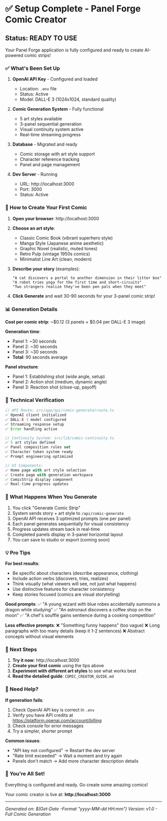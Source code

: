 # ✅ Setup Complete - Panel Forge Comic Creator

## Status: READY TO USE

Your Panel Forge application is fully configured and ready to create AI-powered comic strips!

### ✅ What's Been Set Up

1. **OpenAI API Key** - Configured and loaded
   - Location: `.env` file
   - Status: Active
   - Model: DALL-E 3 (1024x1024, standard quality)

2. **Comic Generation System** - Fully functional
   - 5 art styles available
   - 3-panel sequential generation
   - Visual continuity system active
   - Real-time streaming progress

3. **Database** - Migrated and ready
   - Comic storage with art style support
   - Character reference tracking
   - Panel and page management

4. **Dev Server** - Running
   - URL: http://localhost:3000
   - Port: 3000
   - Status: Active

### 🎨 How to Create Your First Comic

1. **Open your browser**: http://localhost:3000

2. **Choose an art style**:
   - Classic Comic Book (vibrant superhero style)
   - Manga Style (Japanese anime aesthetic)
   - Graphic Novel (realistic, muted tones)
   - Retro Pulp (vintage 1950s comics)
   - Minimalist Line Art (clean, modern)

3. **Describe your story** (examples):
   ```
   "A cat discovers a portal to another dimension in their litter box"
   "A robot tries yoga for the first time and short-circuits"
   "Two strangers realize they've been pen pals when they meet"
   ```

4. **Click Generate** and wait 30-90 seconds for your 3-panel comic strip!

### 📊 Generation Details

**Cost per comic strip**: ~$0.12 (3 panels × $0.04 per DALL-E 3 image)

**Generation time**: 
- Panel 1: ~30 seconds
- Panel 2: ~30 seconds  
- Panel 3: ~30 seconds
- **Total**: 90 seconds average

**Panel structure**:
- Panel 1: Establishing shot (wide angle, setup)
- Panel 2: Action shot (medium, dynamic angle)
- Panel 3: Reaction shot (close-up, payoff)

### 🔧 Technical Verification

```typescript
// API Route: src/app/api/comic-generate/route.ts
✅ OpenAI client initialized
✅ DALL-E 3 model configured
✅ Streaming response setup
✅ Error handling active

// Continuity System: src/lib/comic-continuity.ts
✅ 5 art styles defined
✅ Panel composition rules set
✅ Character token system ready
✅ Prompt engineering optimized

// UI Components:
✅ Home page with art style selection
✅ Create page with generation workspace
✅ ComicStrip display component
✅ Real-time progress updates
```

### 🎯 What Happens When You Generate

1. You click "Generate Comic Strip"
2. System sends story + art style to `/api/comic-generate`
3. OpenAI API receives 3 optimized prompts (one per panel)
4. Each panel generates sequentially for visual consistency
5. Progress updates stream back in real-time
6. Completed panels display in 3-panel horizontal layout
7. You can save to studio or export (coming soon)

### 💡 Pro Tips

**For best results**:
- Be specific about characters (describe appearance, clothing)
- Include action verbs (discovers, tries, realizes)
- Think visually (what viewers will see, not just what happens)
- Use distinctive features for character consistency
- Keep stories focused (comics are visual storytelling)

**Good prompts**:
✅ "A young wizard with blue robes accidentally summons a dragon while studying"
✅ "An astronaut discovers a coffee shop on the moon"
✅ "A chef's soufflé gains sentience during a cooking competition"

**Less effective prompts**:
❌ "Something funny happens" (too vague)
❌ Long paragraphs with too many details (keep it 1-2 sentences)
❌ Abstract concepts without visual elements

### 🚀 Next Steps

1. **Try it now**: http://localhost:3000
2. **Create your first comic** using the tips above
3. **Experiment with different art styles** to see what works best
4. **Read the detailed guide**: `COMIC_CREATOR_GUIDE.md`

### 📝 Need Help?

**If generation fails**:
1. Check OpenAI API key is correct in `.env`
2. Verify you have API credits at https://platform.openai.com/account/billing
3. Check console for error messages
4. Try a simpler, shorter prompt

**Common issues**:
- "API key not configured" → Restart the dev server
- "Rate limit exceeded" → Wait a moment and try again
- Panels don't match → Add more character description details

### 🎉 You're All Set!

Everything is configured and ready. Go create some amazing comics! 

Your comic creator is live at: **http://localhost:3000**

---

*Generated on: $(Get-Date -Format "yyyy-MM-dd HH:mm")*
*Version: v1.0 - Full Comic Generation*

